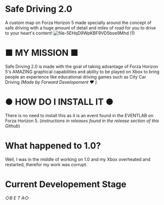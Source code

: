 # Safe Driving 2.0
A custom map on Forza Horizon 5 made specially around the concept of safe driving with a huge amount of detail and miles of road for you to drive to your heart's content!
![file-5EHqD9WpKBF9VD5boe9Mhd (1)](https://github.com/user-attachments/assets/dadd008b-01cc-471d-92b3-e3c0419c3eed)

# ■ MY MISSION ■
Safe Driving 2.0 is made with the goal of taking advantage of Forza Horizon 5's AMAZING graphical capabilities and ability to be played on Xbox to bring people an experience like educational driving games such as City Car Driving *(Made by Forward Developement ❤️ )*.

# ● HOW DO I INSTALL IT ●
There is no need to install this as it is an event found in the EVENTLAB on Forza Horizon 5. (*instructions in releases found in the release section of this Github*)

# What happened to 1.0?
Well, I was in the middle of working on 1.0 and my Xbox overheated and restarted, therefor my work was corrupt.

# Current Developement Stage
*◇B E T A◇*
